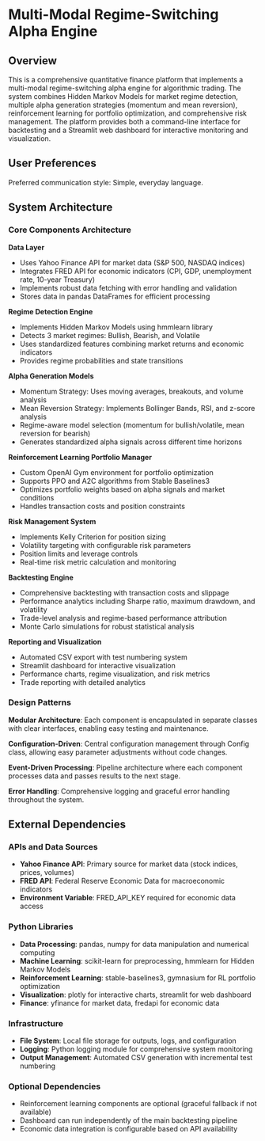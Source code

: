 # Multi-Modal Regime-Switching Alpha Engine

## Overview

This is a comprehensive quantitative finance platform that implements a multi-modal regime-switching alpha engine for algorithmic trading. The system combines Hidden Markov Models for market regime detection, multiple alpha generation strategies (momentum and mean reversion), reinforcement learning for portfolio optimization, and comprehensive risk management. The platform provides both a command-line interface for backtesting and a Streamlit web dashboard for interactive monitoring and visualization.

## User Preferences

Preferred communication style: Simple, everyday language.

## System Architecture

### Core Components Architecture

**Data Layer**
- Uses Yahoo Finance API for market data (S&P 500, NASDAQ indices)
- Integrates FRED API for economic indicators (CPI, GDP, unemployment rate, 10-year Treasury)
- Implements robust data fetching with error handling and validation
- Stores data in pandas DataFrames for efficient processing

**Regime Detection Engine**
- Implements Hidden Markov Models using hmmlearn library
- Detects 3 market regimes: Bullish, Bearish, and Volatile
- Uses standardized features combining market returns and economic indicators
- Provides regime probabilities and state transitions

**Alpha Generation Models**
- Momentum Strategy: Uses moving averages, breakouts, and volume analysis
- Mean Reversion Strategy: Implements Bollinger Bands, RSI, and z-score analysis
- Regime-aware model selection (momentum for bullish/volatile, mean reversion for bearish)
- Generates standardized alpha signals across different time horizons

**Reinforcement Learning Portfolio Manager**
- Custom OpenAI Gym environment for portfolio optimization
- Supports PPO and A2C algorithms from Stable Baselines3
- Optimizes portfolio weights based on alpha signals and market conditions
- Handles transaction costs and position constraints

**Risk Management System**
- Implements Kelly Criterion for position sizing
- Volatility targeting with configurable risk parameters
- Position limits and leverage controls
- Real-time risk metric calculation and monitoring

**Backtesting Engine**
- Comprehensive backtesting with transaction costs and slippage
- Performance analytics including Sharpe ratio, maximum drawdown, and volatility
- Trade-level analysis and regime-based performance attribution
- Monte Carlo simulations for robust statistical analysis

**Reporting and Visualization**
- Automated CSV export with test numbering system
- Streamlit dashboard for interactive visualization
- Performance charts, regime visualization, and risk metrics
- Trade reporting with detailed analytics

### Design Patterns

**Modular Architecture**: Each component is encapsulated in separate classes with clear interfaces, enabling easy testing and maintenance.

**Configuration-Driven**: Central configuration management through Config class, allowing easy parameter adjustments without code changes.

**Event-Driven Processing**: Pipeline architecture where each component processes data and passes results to the next stage.

**Error Handling**: Comprehensive logging and graceful error handling throughout the system.

## External Dependencies

### APIs and Data Sources
- **Yahoo Finance API**: Primary source for market data (stock indices, prices, volumes)
- **FRED API**: Federal Reserve Economic Data for macroeconomic indicators
- **Environment Variable**: FRED_API_KEY required for economic data access

### Python Libraries
- **Data Processing**: pandas, numpy for data manipulation and numerical computing
- **Machine Learning**: scikit-learn for preprocessing, hmmlearn for Hidden Markov Models
- **Reinforcement Learning**: stable-baselines3, gymnasium for RL portfolio optimization
- **Visualization**: plotly for interactive charts, streamlit for web dashboard
- **Finance**: yfinance for market data, fredapi for economic data

### Infrastructure
- **File System**: Local file storage for outputs, logs, and configuration
- **Logging**: Python logging module for comprehensive system monitoring
- **Output Management**: Automated CSV generation with incremental test numbering

### Optional Dependencies
- Reinforcement learning components are optional (graceful fallback if not available)
- Dashboard can run independently of the main backtesting pipeline
- Economic data integration is configurable based on API availability
